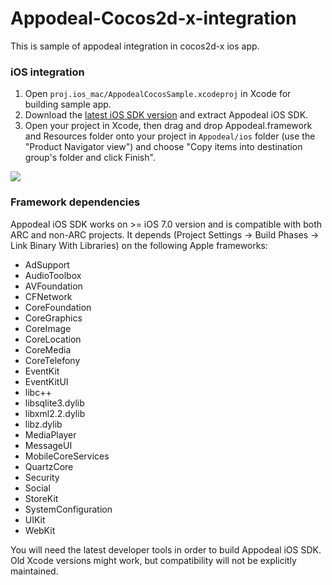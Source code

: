 # Appodeal-Cocos2d-x-integration

This is sample of appodeal integration in cocos2d-x ios app.

### iOS integration

1. Open ```proj.ios_mac/AppodealCocosSample.xcodeproj``` in Xcode for building sample app.
2. Download the [latest iOS SDK version](https://s3-us-west-1.amazonaws.com/appodeal-ios/0.4.6/Appodeal.zip) and extract Appodeal iOS SDK.
3. Open your project in Xcode, then drag and drop Appodeal.framework and Resources folder onto your project in ```Appodeal/ios``` folder (use the "Product Navigator view") and choose "Copy items into destination group's folder and click Finish".  

![](http://dl.dropbox.com/s/8z80aridd4gqxub/Screen%20Shot%202015-04-23%20at%204.30.58%20PM.png)

### Framework dependencies

Appodeal iOS SDK works on >= iOS 7.0 version and is compatible with both ARC and non-ARC projects. It depends (Project Settings -> Build Phases -> Link Binary With Libraries) on the following Apple frameworks:

* AdSupport
* AudioToolbox
* AVFoundation
* CFNetwork
* CoreFoundation
* CoreGraphics
* CoreImage
* CoreLocation
* CoreMedia
* CoreTelefony
* EventKit
* EventKitUI
* libc++
* libsqlite3.dylib
* libxml2.2.dylib
* libz.dylib
* MediaPlayer
* MessageUI
* MobileCoreServices
* QuartzCore
* Security
* Social
* StoreKit
* SystemConfiguration
* UIKit
* WebKit

You will need the latest developer tools in order to build Appodeal iOS SDK. Old Xcode versions might work, but compatibility will not be explicitly maintained.

